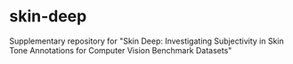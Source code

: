 # skin-deep
Supplementary repository for "Skin Deep: Investigating Subjectivity in Skin Tone Annotations for Computer Vision Benchmark Datasets"
